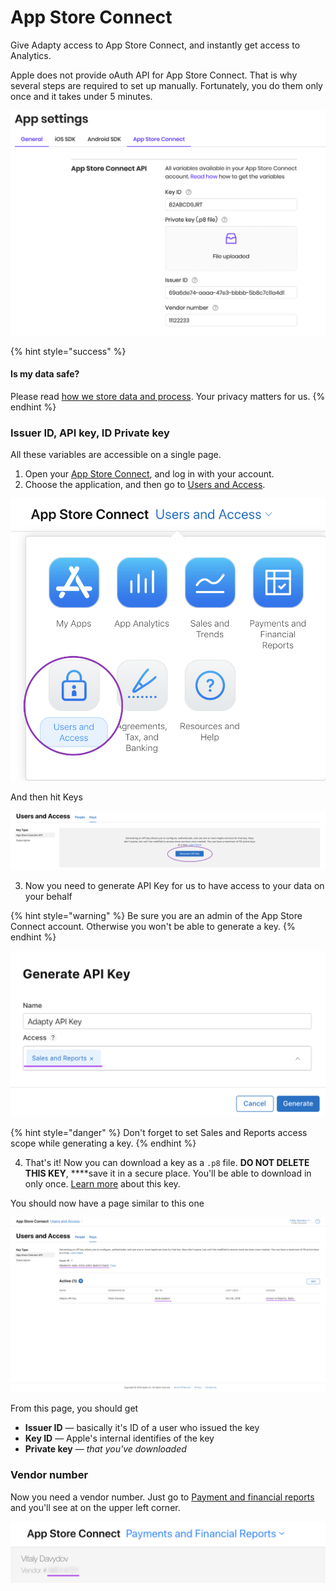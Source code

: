 # App Store Connect

Give Adapty access to App Store Connect, and instantly get access to Analytics.

Apple does not provide oAuth API for App Store Connect. That is why several steps are required to set up manually. Fortunately, you do them only once and it takes under 5 minutes.

![Example of filled ](../.gitbook/assets/image%20%2863%29.png)

{% hint style="success" %}
#### Is my data safe?

Please read [how we store data and process](../faq.md#is-my-data-safe). Your privacy matters for us.
{% endhint %}

### Issuer ID, API key, ID Private key

All these variables are accessible on a single page.

1. Open your [App Store Connect](https://appstoreconnect.apple.com/), and log in with your account.
2. Choose the application, and then go to [Users and Access](https://appstoreconnect.apple.com/access/api).

![Click on the upper left menu and choose Users and Access](../.gitbook/assets/image%20%2839%29.png)

And then hit Keys

![](../.gitbook/assets/image%20%2841%29.png)

3. Now you need to generate API Key for us to have access to your data on your behalf

{% hint style="warning" %}
Be sure you are an admin of the App Store Connect account. Otherwise you won't be able to generate a key.
{% endhint %}

![](../.gitbook/assets/image%20%2886%29.png)

{% hint style="danger" %}
Don't forget to set Sales and Reports access scope while generating a key.
{% endhint %}

4. That's it! Now you can download a key as a `.p8` file. **DO NOT DELETE THIS KEY**, ****save it in a secure place. You'll be able to download in only once. [Learn more](https://developer.apple.com/documentation/appstoreconnectapi/creating_api_keys_for_app_store_connect_api) about this key.

You should now have a page similar to this one

![Users and Access Keys after key generation](../.gitbook/assets/image%20%2847%29.png)

From this page, you should get

* **Issuer ID** — basically it's ID of a user who issued the key
* **Key ID** — Apple's internal identifies of the key
* **Private key** — _that you've downloaded_

### Vendor number

Now you need a vendor number. Just go to [Payment and financial reports](https://appstoreconnect.apple.com/itc/payments_and_financial_reports#/) and you'll see at on the upper left corner.

![Vendor number is blurred](../.gitbook/assets/image%20%2891%29.png)

